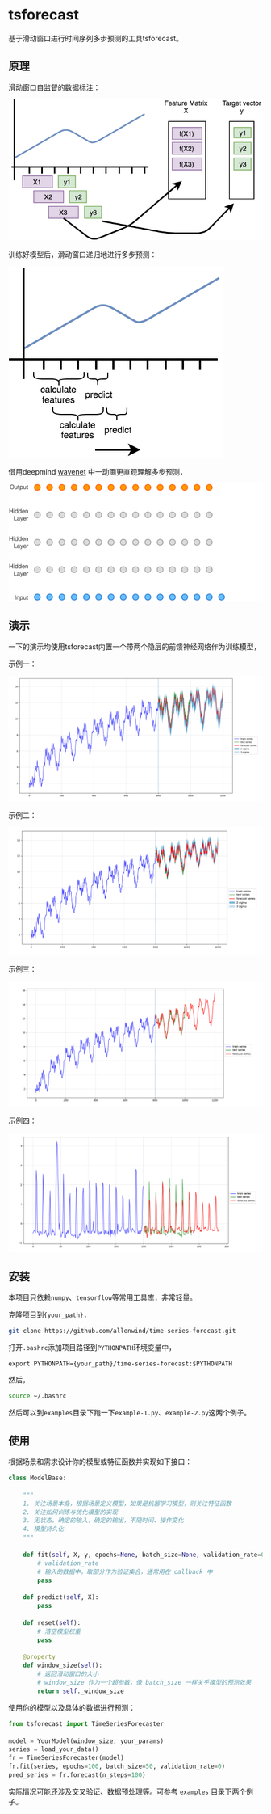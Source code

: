 # tsforecast

基于滑动窗口进行时间序列多步预测的工具tsforecast。



## 原理

滑动窗口自监督的数据标注：

![](asset/how-to-labeling-time-series.png)



训练好模型后，滑动窗口递归地进行多步预测：

![](asset/how-to-forecast-time-series.png)



借用deepmind [wavenet](https://deepmind.com/blog/article/wavenet-generative-model-raw-audio) 中一动画更直观理解多步预测，

![](asset/how-to-forecast-time-series.gif)



## 演示


一下的演示均使用tsforecast内置一个带两个隐层的前馈神经网络作为训练模型，


示例一：

![](asset/demo-1.png)

示例二：

![](asset/demo-2.png)

示例三：

![](asset/demo-3.png)

示例四：

![](asset/demo-4.png)



## 安装


本项目只依赖`numpy`、`tensorflow`等常用工具库，非常轻量。

克隆项目到`{your_path}`，

```bash
git clone https://github.com/allenwind/time-series-forecast.git
```

打开`.bashrc`添加项目路径到`PYTHONPATH`环境变量中，

```.bashrc
export PYTHONPATH={your_path}/time-series-forecast:$PYTHONPATH
```

然后，

```bash
source ~/.bashrc
```

然后可以到`examples`目录下跑一下`example-1.py`、`example-2.py`这两个例子。


## 使用


根据场景和需求设计你的模型或特征函数并实现如下接口：

```python
class ModelBase:

    """
    1. 关注场景本身，根据场景定义模型，如果是机器学习模型，则关注特征函数
    2. 关注如何训练与优化模型的实现
    3. 无状态，确定的输入，确定的输出，不随时间、操作变化
    4. 模型持久化
    """

    def fit(self, X, y, epochs=None, batch_size=None, validation_rate=0):
        # validation_rate
        # 输入的数据中，取部分作为验证集合，通常用在 callback 中
        pass

    def predict(self, X):
        pass

    def reset(self):
        # 清空模型权重
        pass

    @property
    def window_size(self):
        # 返回滑动窗口的大小
        # window_size 作为一个超参数，像 batch_size 一样关乎模型的预测效果
        return self._window_size
```


使用你的模型以及具体的数据进行预测：

```python
from tsforecast import TimeSeriesForecaster

model = YourModel(window_size, your_params)
series = load_your_data()
fr = TimeSeriesForecaster(model)
fr.fit(series, epochs=100, batch_size=50, validation_rate=0)
pred_series = fr.forecast(n_steps=100)
```


实际情况可能还涉及交叉验证、数据预处理等。可参考 `examples` 目录下两个例子。



